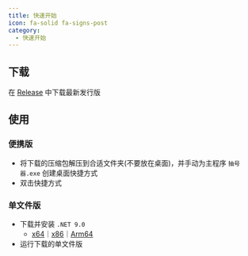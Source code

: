 ```yaml
---
title: 快速开始
icon: fa-solid fa-signs-post
category:
  - 快速开始
---
```


## 下载
在 [Release](https://github.com/LuoYunXi0407/Rand/releases/) 中下载最新发行版

## 使用

### 便携版
- 将下载的压缩包解压到合适文件夹(不要放在桌面)，并手动为主程序 `抽号器.exe` 创建桌面快捷方式
- 双击快捷方式

### 单文件版
- 下载并安装 `.NET 9.0`
  - [x64](https://dotnet.microsoft.com/zh-cn/download/dotnet/thank-you/runtime-desktop-9.0.3-windows-x64-installer)｜[x86](https://dotnet.microsoft.com/zh-cn/download/dotnet/thank-you/runtime-desktop-9.0.3-windows-x86-installer)｜[Arm64](https://dotnet.microsoft.com/zh-cn/download/dotnet/thank-you/runtime-desktop-9.0.3-windows-arm64-installer)
- 运行下载的单文件版